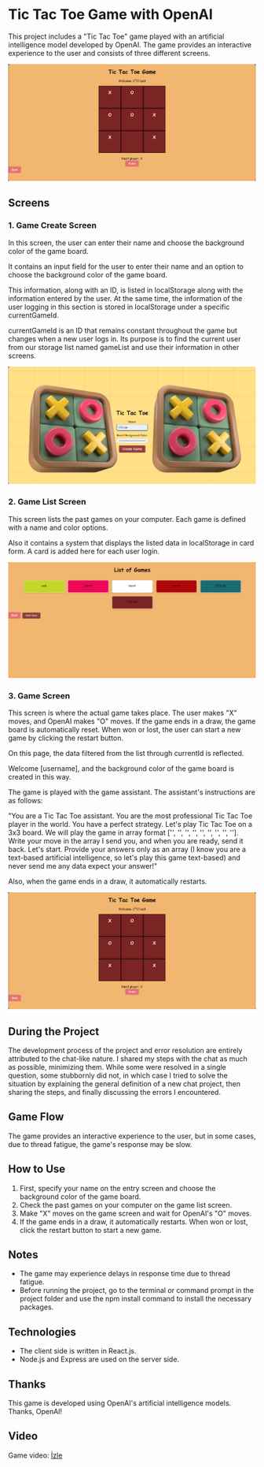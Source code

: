 # Tic Tac Toe Game with OpenAI

This project includes a "Tic Tac Toe" game played with an artificial intelligence model developed by OpenAI. The game provides an interactive experience to the user and consists of three different screens.

![Oyun Ekranı](./client/public/images/game_screen.png)

## Screens

### 1.  Game Create Screen

In this screen, the user can enter their name and choose the background color of the game board.

It contains an input field for the user to enter their name and an option to choose the background color of the game board.

This information, along with an ID, is listed in localStorage along with the information entered by the user. At the same time, the information of the user logging in this section is stored in localStorage under a specific currentGameId.

currentGameId is an ID that remains constant throughout the game but changes when a new user logs in. Its purpose is to find the current user from our storage list named gameList and use their information in other screens.

![Oyun Ekranı](./client/public/images/game_create_screen.png)

### 2. Game List Screen

This screen lists the past games on your computer. Each game is defined with a name and color options.

Also it contains a system that displays the listed data in localStorage in card form. A card is added here for each user login.

![Oyun Listesi Ekranı](./client/public/images/game_list_screen.png)

### 3. Game Screen

This screen is where the actual game takes place. The user makes "X" moves, and OpenAI makes "O" moves. If the game ends in a draw, the game board is automatically reset. When won or lost, the user can start a new game by clicking the restart button.

On this page, the data filtered from the list through currentId is reflected.

Welcome [username], and the background color of the game board is created in this way.

The game is played with the game assistant. The assistant's instructions are as follows:

"You are a Tic Tac Toe assistant. You are the most professional Tic Tac Toe player in the world. You have a perfect strategy. Let's play Tic Tac Toe on a 3x3 board. We will play the game in array format ['', '', '', '', '', '', '', '', '']. Write your move in the array I send you, and when you are ready, send it back. Let's start. Provide your answers only as an array (I know you are a text-based artificial intelligence, so let's play this game text-based) and never send me any data expect your answer!"

Also, when the game ends in a draw, it automatically restarts.

![Oyun Ekranı](./client/public/images/game_screen.png)

## During the Project

The development process of the project and error resolution are entirely attributed to the chat-like nature. I shared my steps with the chat as much as possible, minimizing them. While some were resolved in a single question, some stubbornly did not, in which case I tried to solve the situation by explaining the general definition of a new chat project, then sharing the steps, and finally discussing the errors I encountered.

## Game Flow

The game provides an interactive experience to the user, but in some cases, due to thread fatigue, the game's response may be slow.

## How to Use

1. First, specify your name on the entry screen and choose the background color of the game board.
2. Check the past games on your computer on the game list screen.
3. Make "X" moves on the game screen and wait for OpenAI's "O" moves.
4. If the game ends in a draw, it automatically restarts. When won or lost, click the restart button to start a new game.

## Notes

- The game may experience delays in response time due to thread fatigue.
- Before running the project, go to the terminal or command prompt in the project folder and use the npm install command to install the necessary packages.

## Technologies

- The client side is written in React.js.
- Node.js and Express are used on the server side.

## Thanks

This game is developed using OpenAI's artificial intelligence models. Thanks, OpenAI!

## Video

Game video: [İzle](https://drive.google.com/drive/folders/1LyM10LWxwyzqxZRuQdxKQd1Ndba1M8Ha?usp=sharing)
